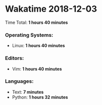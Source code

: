 # Wakatime 2018-12-03

Time Total: **1 hours 40 minutes**

### Operating Systems:
- Linux: **1 hours 40 minutes** 

### Editors:
- Vim: **1 hours 40 minutes** 

### Languages:
- Text: **7 minutes** 
- Python: **1 hours 32 minutes** 


